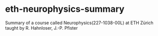 # eth-neurophysics-summary
Summary of a course called Neurophysics(227-1038-00L) at ETH Zürich taught by R. Hahnloser, J.-P. Pfister
